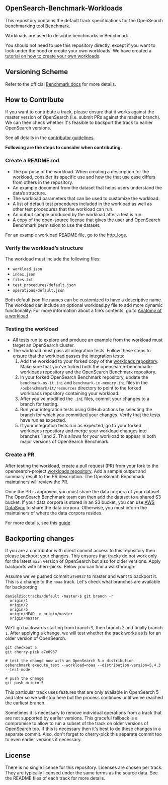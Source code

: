 OpenSearch-Benchmark-Workloads
------------------------------

This repository contains the default track specifications for the OpenSearch benchmarking tool [Benchmark](https://opensearch.org/).

Workloads are used to describe benchmarks in Benchmark.

You should not need to use this repository directly, except if you want to look under the hood or create your own workloads. We have created a [tutorial on how to create your own workloads](https://github.com/opensearch-project/OpenSearch-Benchmark/blob/main/DEVELOPER_GUIDE.md).

Versioning Scheme
-----------------

Refer to the official [Benchmark docs](https://github.com/opensearch-project/OpenSearch-Benchmark/blob/main/DEVELOPER_GUIDE.md) for more details.

How to Contribute
-----------------

If you want to contribute a track, please ensure that it works against the master version of OpenSearch (i.e. submit PRs against the master branch). We can then check whether it's feasible to backport the track to earlier OpenSearch versions.

See all details in the [contributor guidelines](https://github.com/opensearch-project/OpenSearch-Benchmark/blob/main/CONTRIBUTING.md).

**Following are the steps to consider when contributing.**
### Create a README.md

- The purpose of the workload. When creating a description for the workload, consider its specific use and how the that use case differs from others in the repository.
- An example document from the dataset that helps users understand the data’s structure.
- The workload parameters that can be used to customize the workload.
- A list of default test procedures included in the workload as well as other test procedures that the workload can run.
- An output sample produced by the workload after a test is run.
- A copy of the open-source license that gives the user and OpenSearch Benchmark permission to use the dataset.

For an example workload README file, go to the [http_logs](https://github.com/opensearch-project/opensearch-benchmark-workloads/blob/main/http_logs/README.md).

### Verify the workload’s structure

The workload must include the following files:
- `workload.json`
- `index.json`
- `files.txt`
- `test_procedures/default.json`
- `operations/default.json`

Both default.json file names can be customized to have a descriptive name. The workload can include an optional workload.py file to add more dynamic functionality. For more information about a file’s contents, go to [Anatomy of a workload](https://opensearch.org/docs/latest/benchmark/user-guide/understanding-workloads/anatomy-of-a-workload/).

### Testing the workload

- All tests run to explore and produce an example from the workload must target an OpenSearch cluster.
- The workload must pass all integration tests. Follow these steps to ensure that the workload passes the integration tests:
  1. Add the workload to your forked copy of the [workloads repository](https://github.com/opensearch-project/opensearch-benchmark-workloads/). Make sure that you’ve forked both the opensearch-benchmark-workloads repository and the OpenSearch Benchmark repository.
  2. In your forked OpenSearch Benchmark repository, update the `benchmark-os-it.ini` and `benchmark-in-memory.ini` files in the `/osbenchmark/it/resources` directory to point to the forked workloads repository containing your workload.
  3. After you’ve modified the `.ini` files, commit your changes to a branch for testing.
  4. Run your integration tests using GitHub actions by selecting the branch for which you committed your changes. Verify that the tests have run as expected.
  5. If your integration tests run as expected, go to your forked workloads repository and merge your workload changes into branches 1 and 2. This allows for your workload to appear in both major versions of OpenSearch Benchmark.

### Create a PR

After testing the workload, create a pull request (PR) from your fork to the opensearch-project [workloads repository](https://github.com/opensearch-project/opensearch-benchmark-workloads/). Add a sample output and summary result to the PR description. The OpenSearch Benchmark maintainers will review the PR.

Once the PR is approved, you must share the data corpora of your dataset. The OpenSearch Benchmark team can then add the dataset to a shared S3 bucket. If your data corpora is stored in an S3 bucket, you can use [AWS DataSync](https://docs.aws.amazon.com/datasync/latest/userguide/create-s3-location.html) to share the data corpora. Otherwise, you must inform the maintainers of where the data corpora resides.

For more details, see this [guide](https://opensearch.org/docs/latest/benchmark/user-guide/contributing-workloads/)

Backporting changes
-------------------

If you are a contributor with direct commit access to this repository then please backport your changes. This ensures that tracks do not work only for the latest `main` version of OpenSearch but also for older versions. Apply backports with cherr-picks. Below you can find a walkthrough:

Assume we've pushed commit `a7e0937` to master and want to backport it. This is a change to the `noaa` track. Let's check what branches are available for backporting:

```
daniel@io:tracks/default ‹master›$ git branch -r
  origin/1
  origin/2
  origin/5
  origin/HEAD -> origin/master
  origin/master
```

We'll go backwards starting from branch `5`, then branch `2` and finally branch `1`. After applying a change, we will test whether the track works as is for an older version of OpenSearch.

```
git checkout 5
git cherry-pick a7e0937

# test the change now with an OpenSearch 5.x distribution
osbenchmark execute_test --workload=noaa --distribution-version=5.4.3 --test-mode

# push the change
git push origin 5
```

This particular track uses features that are only available in OpenSearch 5 and later so we will stop here but the process continues until we've reached the earliest branch.

Sometimes it is necessary to remove individual operations from a track that are not supported by earlier versions. This graceful fallback is a compromise to allow to run a subset of the track on older versions of OpenSearch too. If this is necessary then it's best to do these changes in a separate commit. Also, don't forget to cherry-pick this separate commit too to even earlier versions if necessary.


License
-------

There is no single license for this repository. Licenses are chosen per track. They are typically licensed under the same terms as the source data. See the README files of each track for more details.
